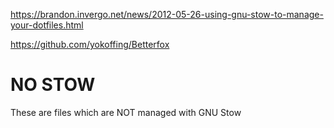 https://brandon.invergo.net/news/2012-05-26-using-gnu-stow-to-manage-your-dotfiles.html

https://github.com/yokoffing/Betterfox

# NO STOW
These are files which are NOT managed with GNU Stow
